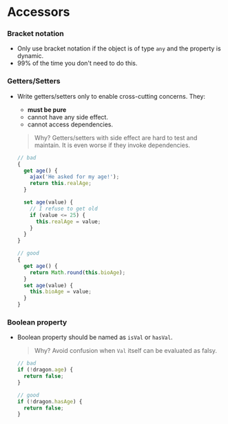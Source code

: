 # Accessors

### Bracket notation
- Only use bracket notation if the object is of type `any` and the property is dynamic.
- 99% of the time you don't need to do this.

### Getters/Setters
- Write getters/setters only to enable cross-cutting concerns. They:
  - **must be pure**
  - cannot have any side effect.
  - cannot access dependencies.

  > Why? Getters/setters with side effect are hard to test and maintain.
  > It is even worse if they invoke dependencies.

  ```ts
  // bad
  {
    get age() {
      ajax('He asked for my age!');
      return this.realAge;
    }

    set age(value) {
      // I refuse to get old
      if (value <= 25) {
        this.realAge = value;
      }
    }
  }

  // good
  {
    get age() {
      return Math.round(this.bioAge);
    }
    set age(value) {
      this.bioAge = value;
    }
  }
  ```

### Boolean property
- Boolean property should be named as `isVal` or `hasVal`.

  > Why? Avoid confusion when `Val` itself can be evaluated as falsy.

  ```typescript
  // bad
  if (!dragon.age) {
    return false;
  }

  // good
  if (!dragon.hasAge) {
    return false;
  }
  ```
